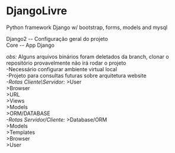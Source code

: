 # DjangoLivre
Python framework Django w/ bootstrap, forms, models and mysql
  
Django2 -- Configuração geral do projeto  
Core -- App Django  
  
*obs:* Alguns arquivos binários foram deletados da branch, clonar o repositório provavelmente não irá rodar o projeto  
     -Necessário configurar ambiente virtual local  
     -Projeto para consultas futuras sobre arquitetura website  
     *-Rotas Cliente\Servidor:*
        >User  
        >Browser  
        >URL  
        >Views  
        >Models  
        >ORM/DATABASE  
     *-Rotas Servidor/Cliente:*
        >Database/ORM  
        >Models  
        >Templates  
        >Browser  
        >User  
